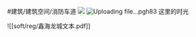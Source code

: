 #建筑/建筑空间/消防车道
![](https://s2.loli.net/2022/04/18/ZM54IrWTxHfuFic.png)
![Uploading file...pgh83]()
这里的时光

![[soft/reg/鑫海龙城文本.pdf]]